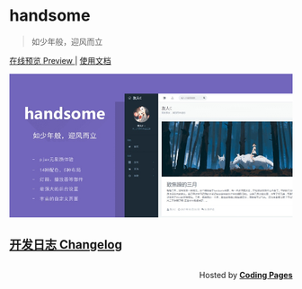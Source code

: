 # handsome

> 如少年般，迎风而立

[在线预览 Preview ](https://www.ihewro.com/archives/489/) | [使用文档](https://handsome.ihewro.com/)

![](media/15565126739017.jpg)



## [开发日志 Changelog](/changelog)

  <p style="float: right;">Hosted by <a href="https://pages.coding.me" style="font-weight: bold">Coding Pages</a></p>


